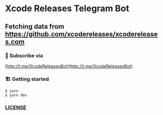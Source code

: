 # Xcode Releases Telegram Bot
## Fetching data from https://github.com/xcodereleases/xcodereleases.com

### 📝 Subscribe via

[http://t.me/XcodeReleasesBot](http://t.me/XcodeReleasesBot)

### 🏗 Getting started

```
$ yarn
$ yarn dev
```

### [LICENSE](LICENSE.md)
